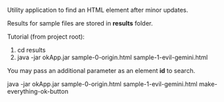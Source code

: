 Utility application to find an HTML element after minor updates.

Results for sample files are stored in **results** folder.

Tutorial (from project root):
1) cd results
2) java -jar okApp.jar sample-0-origin.html sample-1-evil-gemini.html

You may pass an additional parameter as an element **id** to search.

java -jar okApp.jar sample-0-origin.html sample-1-evil-gemini.html make-everything-ok-button